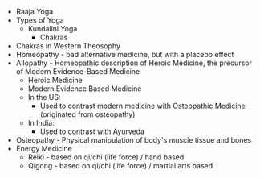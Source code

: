 - Raaja Yoga
- Types of Yoga
	- Kundalini Yoga
		- Chakras
- Chakras in Western Theosophy
- Homeopathy - bad alternative medicine, but with a placebo effect
- Allopathy - Homeopathic description of Heroic Medicine, the precursor of Modern Evidence-Based Medicine
	- Heroic Medicine
	- Modern Evidence Based Medicine
	- In the US:
		- Used to contrast modern medicine with Osteopathic Medicine (originated from osteopathy)
	- In India:
		- Used to contrast with Ayurveda
- Osteopathy - Physical manipulation of body's muscle tissue and bones
- Energy Medicine
	- Reiki - based on qi/chi (life force) / hand based
	- Qigong - based on qi/chi (life force) / martial arts based
